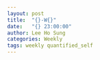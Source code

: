 ```yaml
---
layout: post
title:  "{}-W{}"
date:   "{} 23:00:00"
author: Lee Ho Sung
categories: Weekly
tags: weekly quantified_self
---
```


